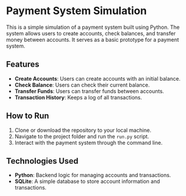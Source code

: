 # Payment System Simulation

This is a simple simulation of a payment system built using Python. The system allows users to create accounts, check balances, and transfer money between accounts. It serves as a basic prototype for a payment system.

## Features

- **Create Accounts**: Users can create accounts with an initial balance.
- **Check Balance**: Users can check their current balance.
- **Transfer Funds**: Users can transfer funds between accounts.
- **Transaction History**: Keeps a log of all transactions.

## How to Run

1. Clone or download the repository to your local machine.
2. Navigate to the project folder and run the `run.py` script.
3. Interact with the payment system through the command line.

## Technologies Used

- **Python**: Backend logic for managing accounts and transactions.
- **SQLite**: A simple database to store account information and transactions.
